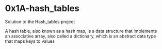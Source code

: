 # 0x1A-hash_tables

Solution to the Hash_tables project

 A hash table, also known as a hash map, is a data structure that implements an associative array, also called a dictionary, which is an abstract data type that maps keys to values
